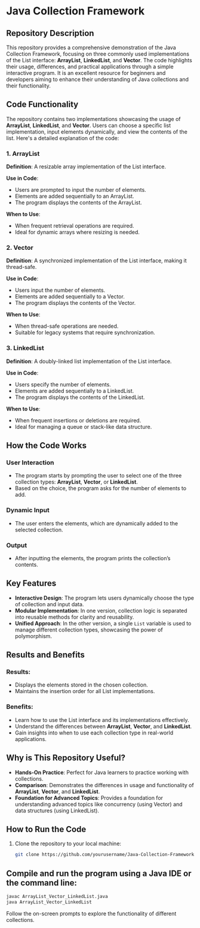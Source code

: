 


# Java Collection Framework

## Repository Description

This repository provides a comprehensive demonstration of the Java Collection Framework, focusing on three commonly used implementations of the List interface: **ArrayList**, **LinkedList**, and **Vector**. The code highlights their usage, differences, and practical applications through a simple interactive program. It is an excellent resource for beginners and developers aiming to enhance their understanding of Java collections and their functionality.

## Code Functionality

The repository contains two implementations showcasing the usage of **ArrayList**, **LinkedList**, and **Vector**. Users can choose a specific list implementation, input elements dynamically, and view the contents of the list. Here's a detailed explanation of the code:

### 1. ArrayList

**Definition**: A resizable array implementation of the List interface.

**Use in Code**:
- Users are prompted to input the number of elements.
- Elements are added sequentially to an ArrayList.
- The program displays the contents of the ArrayList.

**When to Use**:
- When frequent retrieval operations are required.
- Ideal for dynamic arrays where resizing is needed.

### 2. Vector

**Definition**: A synchronized implementation of the List interface, making it thread-safe.

**Use in Code**:
- Users input the number of elements.
- Elements are added sequentially to a Vector.
- The program displays the contents of the Vector.

**When to Use**:
- When thread-safe operations are needed.
- Suitable for legacy systems that require synchronization.

### 3. LinkedList

**Definition**: A doubly-linked list implementation of the List interface.

**Use in Code**:
- Users specify the number of elements.
- Elements are added sequentially to a LinkedList.
- The program displays the contents of the LinkedList.

**When to Use**:
- When frequent insertions or deletions are required.
- Ideal for managing a queue or stack-like data structure.

## How the Code Works

### User Interaction
- The program starts by prompting the user to select one of the three collection types: **ArrayList**, **Vector**, or **LinkedList**.
- Based on the choice, the program asks for the number of elements to add.

### Dynamic Input
- The user enters the elements, which are dynamically added to the selected collection.

### Output
- After inputting the elements, the program prints the collection’s contents.

## Key Features

- **Interactive Design**: The program lets users dynamically choose the type of collection and input data.
- **Modular Implementation**: In one version, collection logic is separated into reusable methods for clarity and reusability.
- **Unified Approach**: In the other version, a single `List` variable is used to manage different collection types, showcasing the power of polymorphism.

## Results and Benefits

### Results:
- Displays the elements stored in the chosen collection.
- Maintains the insertion order for all List implementations.

### Benefits:
- Learn how to use the List interface and its implementations effectively.
- Understand the differences between **ArrayList**, **Vector**, and **LinkedList**.
- Gain insights into when to use each collection type in real-world applications.

## Why is This Repository Useful?

- **Hands-On Practice**: Perfect for Java learners to practice working with collections.
- **Comparison**: Demonstrates the differences in usage and functionality of **ArrayList**, **Vector**, and **LinkedList**.
- **Foundation for Advanced Topics**: Provides a foundation for understanding advanced topics like concurrency (using Vector) and data structures (using LinkedList).

## How to Run the Code

1. Clone the repository to your local machine:
   ```bash
   git clone https://github.com/yourusername/Java-Collection-Framework.git

## Compile and run the program using a Java IDE or the command line:
```bash
javac ArrayList_Vector_LinkedList.java
java ArrayList_Vector_LinkedList
```
Follow the on-screen prompts to explore the functionality of different collections.
